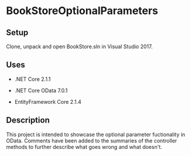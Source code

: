 # BookStoreOptionalParameters

## Setup

Clone, unpack and open BookStore.sln in Visual Studio 2017.

## Uses

- .NET Core 2.1.1

- .NET Core OData 7.0.1

- EntityFramework Core 2.1.4

## Description

This project is intended to showcase the optional parameter fuctionality in OData. Comments have been added to the summaries of the controller methods to further describe what goes wrong and what doesn't. 

